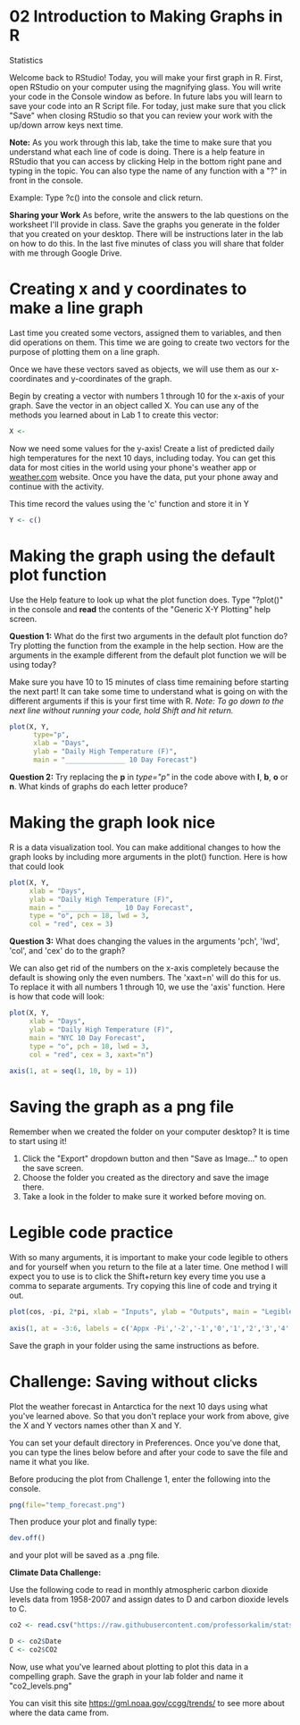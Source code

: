 02 Introduction to Making Graphs in R
================
Statistics

Welcome back to RStudio!
Today, you will make your first graph in R. First, open RStudio on your computer using the magnifying glass. You will write your code in the Console window as before. In future labs you will learn to save your code into an R Script file. For today, just make sure that you click "Save" when closing RStudio so that you can review your work with the up/down arrow keys next time.

**Note:** As you work through this lab, take the time to make sure that you understand what each line of code is doing. There is a help feature in RStudio that you can access by clicking Help in the bottom right pane and typing in the topic. You can also type the name of any function with a "?" in front in the console. 


Example: Type ?c() into the console and click return.

**Sharing your Work** 
As before, write the answers to the lab questions on the worksheet I'll provide in class.  Save the graphs you generate in the folder that you created on your desktop. There will be instructions later in the lab on how to do this. In the last five minutes of class you will share that folder with me through Google Drive.

# Creating x and y coordinates to make a line graph

Last time you created some vectors, assigned them to variables, and then did operations on them. This time we are going to create two vectors for the purpose of plotting them on a line graph.

Once we have these vectors saved as objects, we will use them as our x-coordinates and y-coordinates of the graph.

Begin by creating a vector with numbers 1 through 10 for the x-axis of your graph. Save the vector in an object called X. You can use any of the methods you learned about in Lab 1 to create this vector:

```r
X <- 
```

Now we need some values for the y-axis! Create a list of predicted daily high temperatures for the next 10 days, including today. You can get this data for most cities in the world using your phone's weather app or <a href="https://weather.com/" target="_blank">weather.com</a>
website. Once you have the data, put your phone away and continue with the activity.

This time record the values using the 'c' function and store it in Y

```r
Y <- c()
```

# Making the graph using the default plot function

Use the Help feature to look up what the plot function does. Type "?plot()" in the console and **read** the contents of the "Generic X-Y Plotting" help screen.

**Question 1:** What do the first two arguments in the default plot function do? Try plotting the function from the example in the help section. How are the arguments in the example different from the default plot function we will be using today?

Make sure you have 10 to 15 minutes of class time remaining before starting the next part! It can take some time to understand what is going on with the different arguments if this is your first time with R. _Note: To go down to the next line without running your code, hold Shift and hit return._

``` r
plot(X, Y, 
      type="p",
      xlab = "Days", 
      ylab = "Daily High Temperature (F)", 
      main = "_______________ 10 Day Forecast")
```

**Question 2:** Try replacing the **p** in *type="p"* in the code above with **l**, **b**, **o** or **n**.  What kinds of graphs do each letter produce?


# Making the graph look nice

R is a data visualization tool. You can make additional changes to how the graph looks by including more arguments in the plot() function. Here is how that could look

``` r
plot(X, Y, 
     xlab = "Days", 
     ylab = "Daily High Temperature (F)", 
     main = "_______________ 10 Day Forecast", 
     type = "o", pch = 18, lwd = 3, 
     col = "red", cex = 3)
```

**Question 3:** What does changing the values in the arguments 'pch', 'lwd', 'col', and 'cex' do to the graph?

We can also get rid of the numbers on the x-axis completely because the default is showing only the even numbers. The 'xaxt=n' will do this for us. To replace it with all numbers 1 through 10, we use the 'axis' function. Here is how that code will look:

``` r
plot(X, Y, 
     xlab = "Days", 
     ylab = "Daily High Temperature (F)", 
     main = "NYC 10 Day Forecast", 
     type = "o", pch = 18, lwd = 3, 
     col = "red", cex = 3, xaxt="n")
          
axis(1, at = seq(1, 10, by = 1))
```

# Saving the graph as a png file

Remember when we created the folder on your computer desktop? It is time to start using it! 

1. Click the "Export" dropdown button and then "Save as Image..." to open the save screen. 
2. Choose the folder you created as the directory and save the image there. 
3. Take a look in the folder to make sure it worked before moving on.

# Legible code practice

With so many arguments, it is important to make your code legible to others and for yourself when you return to the file at a later time. One method I will expect you to use is to click the Shift+return key every time you use a comma to separate arguments. Try copying this line of code and trying it out.

``` r
plot(cos, -pi, 2*pi, xlab = "Inputs", ylab = "Outputs", main = "Legible Code Practice - Cos(x)", type = "o", pch = 1, lwd = 1, col = "purple", cex = 1, xaxt="n")
        
axis(1, at = -3:6, labels = c('Appx -Pi','-2','-1','0','1','2','3','4','5','Appx 2pi'), las=2)
```
Save the graph in your folder using the same instructions as before.

# Challenge: Saving without clicks
Plot the weather forecast in Antarctica for the next 10 days using what you've learned above. So that you don't replace your work from above, give the X and Y vectors names other than X and Y.

You can set your default directory in Preferences. Once you've done that, you can type the lines below before and after your code to save the file and name it what you like.

Before producing the plot from Challenge 1, enter the following into the console.

```r
png(file="temp_forecast.png")
```

Then produce your plot and finally type:

```r
dev.off()
```
and your plot will be saved as a .png file.

**Climate Data Challenge:** 

Use the following code to read in monthly atmospheric carbon dioxide levels data from 1958-2007 and assign dates to D and carbon dioxide levels to C.

```r
co2 <- read.csv("https://raw.githubusercontent.com/professorkalim/stats22-23/main/monthly_CO2.csv")

D <- co2$Date
C <- co2$CO2
```

Now, use what you've learned about plotting to plot this data in a compelling graph. Save the graph in your lab folder and name it "co2_levels.png"

You can visit this site https://gml.noaa.gov/ccgg/trends/ to see more about where the data came from. 
